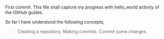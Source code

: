 First commit.
This file shall capture my progress with hello_world activity of the GitHub guides.

So far I have understood the following concepts,
  >Creating a repository.
  >Making commits.
Commit some changes.
